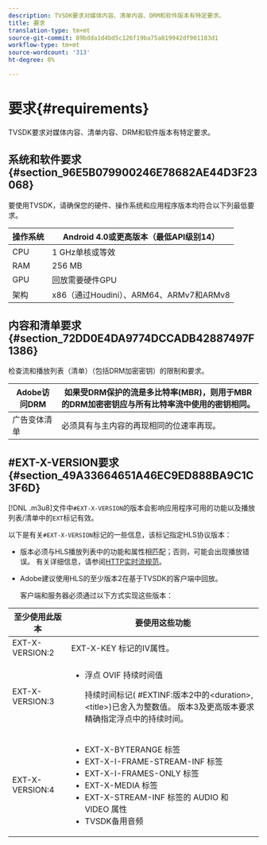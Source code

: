 ```yaml
---
description: TVSDK要求对媒体内容、清单内容、DRM和软件版本有特定要求。
title: 要求
translation-type: tm+mt
source-git-commit: 89bdda1d4bd5c126f19ba75a819942df901183d1
workflow-type: tm+mt
source-wordcount: '313'
ht-degree: 0%

---
```



# 要求{#requirements}

TVSDK要求对媒体内容、清单内容、DRM和软件版本有特定要求。

## 系统和软件要求{#section_96E5B079900246E78682AE44D3F23068}

要使用TVSDK，请确保您的硬件、操作系统和应用程序版本均符合以下列最低要求。

| 操作系统 | Android 4.0或更高版本（最低API级别14） |
|---|---|
| CPU | 1 GHz单核或等效 |
| RAM | 256 MB |
| GPU | 回放需要硬件GPU |
| 架构 | x86（通过Houdini）、ARM64、ARMv7和ARMv8 |

## 内容和清单要求{#section_72DD0E4DA9774DCCADB42887497F1386}

检查流和播放列表（清单）（包括DRM加密密钥）的限制和要求。

| Adobe访问DRM | 如果受DRM保护的流是多比特率(MBR)，则用于MBR的DRM加密密钥应与所有比特率流中使用的密钥相同。 |
|---|---|
| 广告变体清单 | 必须具有与主内容的再现相同的位速率再现。 |

## #EXT-X-VERSION要求{#section_49A33664651A46EC9ED888BA9C1C3F6D}

[!DNL .m3u8]文件中`#EXT-X-VERSION`的版本会影响应用程序可用的功能以及播放列表/清单中的`EXT`标记有效。

以下是有关`#EXT-X-VERSION`标记的一些信息，该标记指定HLS协议版本：

* 版本必须与HLS播放列表中的功能和属性相匹配；否则，可能会出现播放错误。 有关详细信息，请参阅[HTTP实时流规范](https://datatracker.ietf.org/doc/draft-pantos-http-live-streaming/?include_text=1)。
* Adobe建议使用HLS的至少版本2在基于TVSDK的客户端中回放。

   客户端和服务器必须通过以下方式实现这些版本：

<table frame="all" colsep="1" rowsep="1" id="table_62EB98EDD9DE49EC84CB1C7D59BC40E6"> 
 <thead> 
  <tr rowsep="1"> 
   <th colname="1" class="entry"> 至少使用此版本 </th> 
   <th colname="2" class="entry"> 要使用这些功能 </th> 
  </tr> 
 </thead>
 <tbody> 
  <tr rowsep="1"> 
   <td colname="1"> <span class="codeph"> EXT-X-VERSION:2  </span> </td> 
   <td colname="2"> <span class="codeph"> EXT-X-KEY </span>标记的IV属性。 </td> 
  </tr> 
  <tr rowsep="1"> 
   <td colname="1"> <span class="codeph"> EXT-X-VERSION:3  </span> </td> 
   <td colname="2"> 
    <ul id="ul_C9500D3F934848639C204BF248F139FF"> 
     <li id="li_535A7E3FABCB46FE872A7EA5DE2A1784">浮点<span class="codeph"> OVIF </span>持续时间值 <p>持续时间标记(<span class="codeph"> #EXTINF:版本2中的</span>&lt;duration&gt;,&lt;title&gt;)已舍入为整数值。 版本3及更高版本要求精确指定浮点中的持续时间。 </p> </li> 
    </ul> </td> 
  </tr> 
  <tr rowsep="0"> 
   <td colname="1"> <span class="codeph"> EXT-X-VERSION:4  </span> </td> 
   <td colname="2"> 
    <ul id="ul_3355A6CBBE2141DDB92660BB4B604D70"> 
     <li id="li_5E73D41AF6DC4CEE88D6C029FFCFC350"><span class="codeph"> EXT-X-BYTERANGE </span>标签 </li> 
     <li id="li_BF5141F516F749E5890860D487EB5287"><span class="codeph"> EXT-X-I-FRAME-STREAM-INF </span>标签 </li> 
     <li id="li_E0D399A13812499B94107CDE62998EE9"><span class="codeph"> EXT-X-I-FRAMES-ONLY </span>标签 </li> 
     <li id="li_A7783AFF99854EFBBAECD2967E4CBF2B"><span class="codeph"> EXT-X-MEDIA </span>标签 </li> 
     <li id="li_15AE652F33C1454AA90DDC65E7D6C2FD"><span class="codeph"> EXT-X-STREAM-INF </span>标签的<span class="codeph"> AUDIO </span>和<span class="codeph"> VIDEO </span>属性 </li> 
     <li id="li_DB2A7847D5884F6E91FD9E78101FBCA5">TVSDK备用音频 </li> 
    </ul> </td> 
  </tr> 
 </tbody> 
</table>


